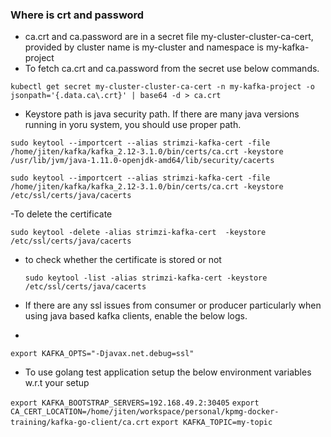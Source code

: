 ### Where is crt and password

- ca.crt and ca.password are in a secret file my-cluster-cluster-ca-cert, provided by cluster name is my-cluster and namespace is my-kafka-project
- To fetch ca.crt and ca.password from the secret use below commands. 


```kubectl get secret my-cluster-cluster-ca-cert -n my-kafka-project -o jsonpath='{.data.ca\.crt}' | base64 -d > ca.crt```

- Keystore path is java security path. If there are many java versions running in yoru system, you should use proper path.

```sudo keytool --importcert --alias strimzi-kafka-cert -file /home/jiten/kafka/kafka_2.12-3.1.0/bin/certs/ca.crt -keystore /usr/lib/jvm/java-1.11.0-openjdk-amd64/lib/security/cacerts```

```sudo keytool --importcert --alias strimzi-kafka-cert -file /home/jiten/kafka/kafka_2.12-3.1.0/bin/certs/ca.crt -keystore /etc/ssl/certs/java/cacerts```

-To delete the certificate

```sudo keytool -delete -alias strimzi-kafka-cert  -keystore /etc/ssl/certs/java/cacerts```


- to check whether the certificate is stored or not 
  
  ```sudo keytool -list -alias strimzi-kafka-cert -keystore /etc/ssl/certs/java/cacerts```

- If there are any ssl issues from consumer or producer particularly when using java based kafka clients, enable the below logs.
- 
```export KAFKA_OPTS="-Djavax.net.debug=ssl"```

- To use golang test application setup the below environment variables w.r.t your setup

```export KAFKA_BOOTSTRAP_SERVERS=192.168.49.2:30405```
```export CA_CERT_LOCATION=/home/jiten/workspace/personal/kpmg-docker-training/kafka-go-client/ca.crt```
```export KAFKA_TOPIC=my-topic```